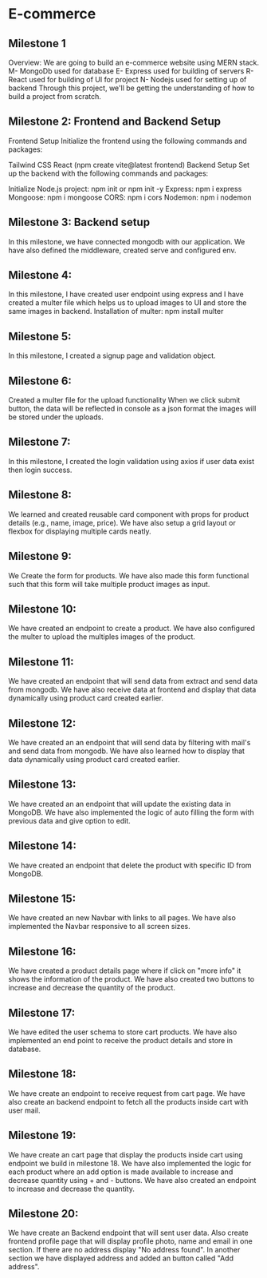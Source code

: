 # E-commerce

## Milestone 1
Overview: We are going to build an e-commerce website using MERN stack.
M- MongoDb used for database
E- Express used for building of servers
R- React used for building of UI for project
N- Nodejs used for setting up of backend
Through this project, we'll be getting the understanding of how to build a project from scratch.

## Milestone 2: Frontend and Backend Setup
Frontend Setup
Initialize the frontend using the following commands and packages:

Tailwind CSS
React (npm create vite@latest frontend)
Backend Setup
Set up the backend with the following commands and packages:

Initialize Node.js project: npm init or npm init -y
Express: npm i express
Mongoose: npm i mongoose
CORS: npm i cors
Nodemon: npm i nodemon



## Milestone 3: Backend setup
In this milestone,  we have connected mongodb with our application. We have also defined the middleware, created serve and configured env.

## Milestone 4: 

In this milestone, I have created user endpoint using express and I have created a multer file which helps us to upload images to UI and store the same images in backend.
Installation of multer: npm install multer

## Milestone 5:
In this milestone, I created a signup page and validation object.

## Milestone 6:
Created a multer file for the upload functionality When we click submit button, the data will be reflected in console as a json format the images will be stored under the uploads.

## Milestone 7:
In this milestone, I created the login validation using axios if user data exist then login success.

## Milestone 8:
We learned and created reusable card component with props for product details (e.g., name, image, price). We have also setup a grid layout or flexbox for displaying multiple cards neatly.

## Milestone 9:
We Create the form for products. We have also made this form functional such that this form will take multiple product images as input.

## Milestone 10:
We have created an endpoint to create a product. We have also configured the multer to upload the multiples images of the product.

## Milestone 11:
We have created an endpoint that will send data from extract and send data from mongodb. We have also receive data at frontend and display that data dynamically using product card created earlier.

## Milestone 12:
We have created an an endpoint that will send data by filtering with mail's and send data from mongodb. We have also learned how to display that data dynamically using product card created earlier.

## Milestone 13:
We have created an an endpoint that will update the existing data in MongoDB. We have also implemented the logic of auto filling the form with previous data and give option to edit.

## Milestone 14:
We have created an endpoint that delete the product with specific ID from MongoDB.

## Milestone 15:
We have created an new Navbar with links to all pages. We have also implemented the Navbar responsive to all screen sizes.

## Milestone 16:
We have created a product details page where if click on "more info" it shows the information of the product. We have also created two buttons to increase and decrease the quantity of the product.

## Milestone 17: 
We have edited the user schema to store cart products. We have also implemented an end point to receive the product details and store in database.

## Milestone 18:
We have create an endpoint to receive request from cart page. We have also create an backend endpoint to fetch all the products inside cart with user mail.

## Milestone 19:
We have create an cart page that display the products inside cart using endpoint we build in milestone 18. We have also implemented the logic for each product where an add option is made available to increase and decrease quantity using + and - buttons. We have also created an endpoint to increase and decrease the quantity.

## Milestone 20:
We have create an Backend endpoint that will sent user data. Also create frontend profile page that will display profile photo, name and email in one section. If there are no address display "No address found". In another section we have displayed address and added an button called "Add address".